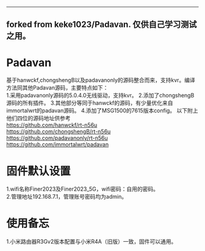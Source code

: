 ------------------------------
forked from keke1023/Padavan.
仅供自己学习测试之用。
------------------------------

# Padavan
基于hanwckf,chongshengB以及padavanonly的源码整合而来，支持kvr。编译方法同其他Padavan源码，主要特点如下：  
1.采用padavanonly源码的5.0.4.0无线驱动，支持kvr。
2.添加了chongshengB源码的所有插件。
3.其他部分等同于hanwckf的源码，有少量优化来自immortalwrt的padavan源码。
4.添加了MSG1500的7615版本config。
以下附上他们四位的源码地址供参考  
https://github.com/hanwckf/rt-n56u  
https://github.com/chongshengB/rt-n56u  
https://github.com/padavanonly/rt-n56u  
https://github.com/immortalwrt/padavan  

# 固件默认设置
1.wifi名称Finer2023及Finer2023_5G，wifi密码：自用的密码。  
2.管理地址192.168.7.1，管理账号密码均为admin。  


# 使用备忘
1.小米路由器R3Gv2版本配置与小米R4A（旧版）一致，固件可以通用。
